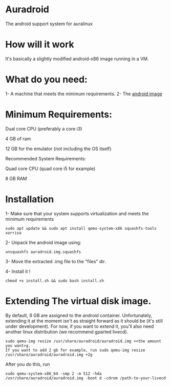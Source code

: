 # Auradroid
The android support system for auralinux

# How will it work
It's basically a slightly modified android-x86 image running in a VM.

# What do you need:

1- A machine that meets the minimum requirements.
2- The [android image](https://mega.nz/file/7xVkCLZL#0HyMOTtn5zAwB8DQykJaUBOltUMXS018a84-ppodfGs)

# Minimum Requirements:
Dual core CPU (preferably a core i3)

4 GB of ram

12 GB for the emulator (not including the OS itself)

Recommended System Requirements:

Quad core CPU (quad core i5 for example)

8 GB RAM

# Installation
1- Make sure that your system supports virtualization and meets the minimum requirements
```
sudo apt update && sudo apt install qemu-system-x86 squashfs-tools xorriso
```
2- Unpack the android image using:
 ```
 unsquashfs auradroid.img.squashfs
 ```
3- Move the extracted .img file to the "files" dir.

4- Install it !

```
chmod +x install.sh && sudo bash install.sh
```

# Extending The virtual disk image.

By default, 8 GB are assigned to the android container. Unfortunately, extending it at the moment isn't as straight forward as it should be (it's still under development). For now, if you want to extend it, you'll also need another linux distribution (we recommend gparted livecd).

```
sudo qemu-img resize /usr/share/auradroid/auradroid.img +<the amount you want>g.
If you want to add 2 gb for example, run sudo qemu-img resize /usr/share/auradroid/auradroid.img +2g
```
After you do this, run

```
sudo qemu-system-x86_64 -smp 2 -m 512 -hda /usr/share/auradroid/auradroid.img -boot d -cdrom /path-to-your-livecd 
